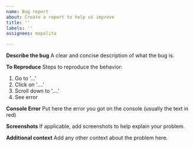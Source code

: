 ```yaml
---
name: Bug report
about: Create a report to help us improve
title: ''
labels: ''
assignees: mopolita

---
```


**Describe the bug**
A clear and concise description of what the bug is.

**To Reproduce**
Steps to reproduce the behavior:
1. Go to '...'
2. Click on '....'
3. Scroll down to '....'
4. See error

**Console Error**
Put here the error you got on the console (usually the text in red)

**Screenshots**
If applicable, add screenshots to help explain your problem.

**Additional context**
Add any other context about the problem here.
